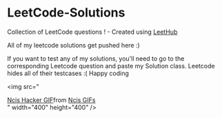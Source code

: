# LeetCode-Solutions
Collection of LeetCode questions ! - Created using [LeetHub](https://github.com/QasimWani/LeetHub)


All of my leetcode solutions get pushed here :)

If you want to test any of my solutions, you'll need to go to the corresponding Leetcode question and paste my Solution class. Leetcode hides all of their testcases :( Happy coding 

<img src="<div class="tenor-gif-embed" data-postid="26373762" data-share-method="host" data-aspect-ratio="1.81818" data-width="100%"><a href="https://tenor.com/view/ncis-hacker-hacked-ive-never-seen-code-like-this-code-gif-26373762">Ncis Hacker GIF</a>from <a href="https://tenor.com/search/ncis-gifs">Ncis GIFs</a></div> <script type="text/javascript" async src="https://tenor.com/embed.js"></script>" width="400" height="400" />
